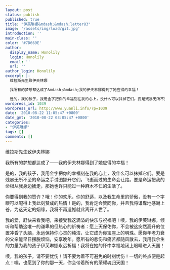```yaml
---
layout: post
status: publish
published: true
title: "伊芙琳娜&mdash;&mdash;letter83"
image: '/assets/img/load/git.jpg'
introduction: ''
main-class: ''
color: '#7D669E'
author:
  display_name: Honolily
  login: Honolily
  email: ''
  url: ''
author_login: Honolily
excerpt: |-
  维拉斯先生致伊夫林娜

  我所有的梦想都达成了&mdash;&mdash;我的伊夫林娜得到了她应得的幸福！

  是的，我的孩子，我用金字把你的幸福刻在我的心上，没什么可以抹掉它们。要是残暴无所不至的命运之手试图挪开它们，飞逝而过的生命会让路。要是命运把我的命根从我身边掳走，那她也许只能过一种麻木不仁的生活了。
wordpress_id: 1039
wordpress_url: http://www.yuanli.info/?p=1039
date: '2010-08-22 11:05:47 +0800'
date_gmt: '2010-08-22 03:05:47 +0800'
categories:
- "伊芙琳娜"
tags: []
comments: []
---
```

<p>维拉斯先生致伊夫林娜</p>
<p>我所有的梦想都达成了&mdash;&mdash;我的伊夫林娜得到了她应得的幸福！</p>
<p>是的，我的孩子，我用金字把你的幸福刻在我的心上，没什么可以抹掉它们。要是残暴无所不至的命运之手试图挪开它们，飞逝而过的生命会让路。要是命运把我的命根从我身边掳走，那她也许只能过一种麻木不仁的生活了。<a id="more"></a><a id="more-1039"></a></p>
<p>你要得到我的赞许？哦！你的欢乐，你的舒适，以及我生命里的骄傲，没有一个字眼可以配得上我此刻赞成的热情！是的，我肯定会赞同你，并且我将谦卑地感谢上苍，为这天定的姻缘，我将不再遗憾就此离开人世了。</p>
<p>我的爱，赶快来看我吧，来接受我这满溢的快乐与祝福吧！噢，我的伊芙琳娜，倾听和帮助这唯一的谦卑的但热心的祈祷者：愿上天保佑你，不会被这突然高升的位置冲昏了头脑，永远保持你心灵的纯洁，让它成为你宝座上的明珠。愿你年老力衰的父亲能早日摆脱烦恼，安享晚年。愿所有的悲伤和痛苦都随风散去，我用我余生的力量为我的孩子伊芙琳娜永远祈福！我将在她的怀中幸福地闭上眼睛进入天国！</p>
<p>噢，我的孩子，请不要忧伤！请不要为着不可避免的时刻忧伤！一切的终点便是起点！噢，也愿到了你的那一天，你会带着所有的荣耀魂归天国！</p>
